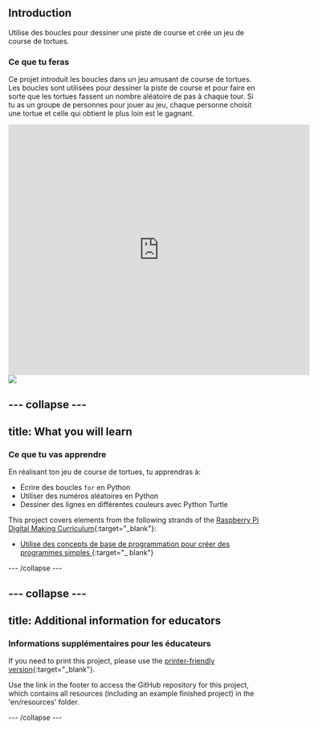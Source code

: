## Introduction

Utilise des boucles pour dessiner une piste de course et crée un jeu de course de tortues.

### Ce que tu feras

Ce projet introduit les boucles dans un jeu amusant de course de tortues. Les boucles sont utilisées pour dessiner la piste de course et pour faire en sorte que les tortues fassent un nombre aléatoire de pas à chaque tour. Si tu as un groupe de personnes pour jouer au jeu, chaque personne choisit une tortue et celle qui obtient le plus loin est le gagnant.

<div class="trinket">
  <iframe src="https://trinket.io/embed/python/9339862606?outputOnly=true&start=result" width="600" height="500" frameborder="0" marginwidth="0" marginheight="0" allowfullscreen>
  </iframe>
  <img src="images/race-finished.png">
</div>

## \--- collapse \---

## title: What you will learn

### Ce que tu vas apprendre

En réalisant ton jeu de course de tortues, tu apprendras à:

+ Écrire des boucles `for` en Python
+ Utiliser des numéros aléatoires en Python
+ Dessiner des lignes en différentes couleurs avec Python Turtle

This project covers elements from the following strands of the [Raspberry Pi Digital Making Curriculum](https://rpf.io/curriculum){:target="_blank"}:

+ [ Utilise des concepts de base de programmation pour créer des programmes simples ](https://www.raspberrypi.org/curriculum/programming/creator/) {:target="_ blank"}

\--- /collapse \---

## \--- collapse \---

## title: Additional information for educators

### Informations supplémentaires pour les éducateurs

If you need to print this project, please use the [printer-friendly version](https://projects.raspberrypi.org/en/projects/turtle-race/print){:target="_blank"}.

Use the link in the footer to access the GitHub repository for this project, which contains all resources (including an example finished project) in the 'en/resources' folder.

\--- /collapse \---